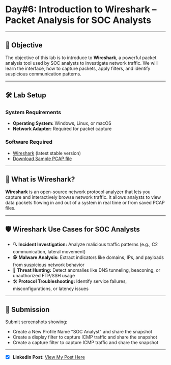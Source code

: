 # **Day#6: Introduction to Wireshark – Packet Analysis for SOC Analysts**

---

## 🎯 **Objective**  
The objective of this lab is to introduce to **Wireshark**, a powerful packet analysis tool used by SOC analysts to investigate network traffic. We will learn the interface, how to capture packets, apply filters, and identify suspicious communication patterns.

---

## 🛠️ **Lab Setup**

### **System Requirements**
- **Operating System:** Windows, Linux, or macOS
- **Network Adapter:** Required for packet capture

### **Software Required**
- [Wireshark](https://www.wireshark.org/download.html) (latest stable version)
- [Download Sample PCAP file](https://github.com/0xrajneesh/90-Days-SOC-Challenge-Beginner/raw/refs/heads/main/Protocol_Analysis_pcap.pcapng)


---

## 📘 **What is Wireshark?**

**Wireshark** is an open-source network protocol analyzer that lets you capture and interactively browse network traffic. It allows analysts to view data packets flowing in and out of a system in real time or from saved PCAP files.

---

## 🛡️ **Wireshark Use Cases for SOC Analysts**

- 🔍 **Incident Investigation:** Analyze malicious traffic patterns (e.g., C2 communication, lateral movement)
- 🕵️ **Malware Analysis:** Extract indicators like domains, IPs, and payloads from suspicious network behavior
- 🚨 **Threat Hunting:** Detect anomalies like DNS tunneling, beaconing, or unauthorized FTP/SSH usage
- 🛠️ **Protocol Troubleshooting:** Identify service failures, misconfigurations, or latency issues


---

## 📸 **Submission**
Submit screenshots showing:
- Create a New Profile Name "SOC Analyst" and share the snapshot
- Create a display filter to capture ICMP traffic and share the snapshot
- Create a capture filter to capture ICMP traffic and share the snapshot

---
- [x] **LinkedIn Post:** [View My Post Here](https://www.linkedin.com/posts/prajwal-kunte-008869313_wireshark-socanalyst-packetanalysis-activity-7351607921023090690-gHXD?utm_source=share&utm_medium=member_desktop&rcm=ACoAAE-u8sgBVqzP55c4GvPwfw20YNMFfe4EJ7U)
